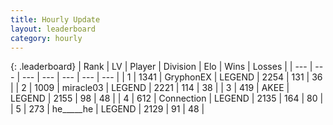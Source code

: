 ```yaml
---
title: Hourly Update
layout: leaderboard
category: hourly
---
```


{: .leaderboard}
| Rank | LV | Player | Division | Elo | Wins | Losses |
| --- | --- | --- | --- | --- | --- | --- |
| <span data-change="0">1</span> | 1341 | <span title="ID: 315148">GryphonEX</span> | LEGEND | <span data-change="0">2254</span> | <span data-change="0">131</span> | <span data-change="0">36</span> |
| <span data-change="0">2</span> | 1009 | <span title="ID: 416373">miracle03</span> | LEGEND | <span data-change="0">2221</span> | <span data-change="0">114</span> | <span data-change="0">38</span> |
| <span data-change="0">3</span> | 419 | <span title="ID: 455100">AKEE</span> | LEGEND | <span data-change="0">2155</span> | <span data-change="0">98</span> | <span data-change="0">48</span> |
| <span data-change="0">4</span> | 612 | <span title="ID: 539711">Connection</span> | LEGEND | <span data-change="0">2135</span> | <span data-change="0">164</span> | <span data-change="0">80</span> |
| <span data-change="0">5</span> | 273 | <span title="ID: 405067">he_____he</span> | LEGEND | <span data-change="0">2129</span> | <span data-change="0">91</span> | <span data-change="0">48</span> |